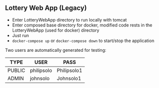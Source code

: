 ## Lottery Web App (Legacy)

- Enter LotteryWebApp directory to run locally with tomcat
- Enter composed base directory for docker, modified code rests in the LotteryWebApp (used for docker) directory
- Just run 
- `docker-compose up` or `docker-compose down` to start/stop the application


Two users are  automatically generated for testing:

| TYPE | USER  | PASS  |
| ------- | --- | --- |
| PUBLIC | philipsolo | Philipsolo1 |
| ADMIN | johnsolo | Johnsolo1 |

